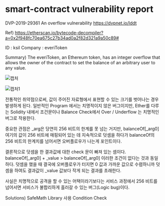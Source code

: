 # smart-contract vulnerability report

DVP-2019-29361 An overflow vulnerability
https://dvpnet.io/lddt

Ref) https://etherscan.io/bytecode-decompiler?a=0x2f948fc70ea675c27b34ad0a2f82d321a9a50c89#

ID : ksil
Company : everiToken

Summary)
The everiToken, an Ethereum token, has an integer overflow that allows the owner of the contract to set the balance of an arbitrary user to any value.

![캡처](https://user-images.githubusercontent.com/31252686/65886096-ac049a00-e3d6-11e9-9a2f-366f6e5ee20e.PNG)

![캡처1](https://user-images.githubusercontent.com/31252686/65886131-bd4da680-e3d6-11e9-8aa1-15ef57e1b782.PNG)

전통적인 취약점으로써, 값이 주어진 자료형에서 표현할 수 있는 크기를 벗어나는 경우 발생하게 된다.
일반적인 Program 에서는 치명적이지 않은 버그이지만, Ether를 다루는 Solidity 내에서 조건문이나 Balance Check에서 Over / Underflow 는 치명적인 버그로 작용한다.

중요한 관점은 _arg은 당연히 256 비트의 한계를 못 넘는 거지만, balanceOf[_arg0] 여기의 값이 256 비트에 매핑되어 있는 데 지속적으로 덧셈을 하다가 balanceOf의 256 비트의 한계치를 넘어서면 오버플로우가 나는게 포인트이다.

결론적으로 덧셈을 한 결과값에 대한 check 문이 빠져 있는 셈이다.
balanceOf[_arg0] + _value > balanceOf[_arg0] 이러한 조건이 없다는 것과 동일하다. 덧셈을 했을 때 결국에 오버플로우가 터지면 0 값과 가까운 값으로 수렴하니까 덧셈을 하여도 결과값이 _value 값보다 작게 되는 결과를 초래한다.

사실은 치명적으로 공격을 할 수 있는 어택이라기보다는 서비스 과정에서 256 비트를 넘어서면 서비스가 불합리하게 흘러갈 수 있는 버그(Logic bug)이다.


Solutions)
SafeMath Library 사용
Condition Check
